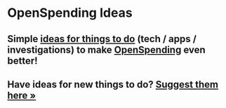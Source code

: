 # OpenSpending Ideas

## Simple [ideas for things to do][issues] (tech / apps / investigations) to make [OpenSpending][os] even better!

[issues]: https://github.com/openspending/ideas/issues
[os]: http://openspending.org/

## Have ideas for new things to do? [Suggest them here &raquo;](https://github.com/openspending/ideas/issues/new)
